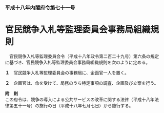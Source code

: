 ### 平成十八年内閣府令第七十一号  
# 官民競争入札等監理委員会事務局組織規則  
　官民競争入札等監理委員会令（平成十八年政令第二百二十九号）第六条の規定に基づき、官民競争入札等監理委員会事務局組織規則を次のように定める。  
  
**１**　官民競争入札等監理委員会の事務局に、企画官一人を置く。  
  
**２**　企画官は、命を受けて、局務のうち特定事項の調査、企画及び立案を行う。  
  
**附　則**  
この府令は、競争の導入による公共サービスの改革に関する法律（平成十八年法律第五十一号）の施行の日（平成十八年七月七日）から施行する。  
  
